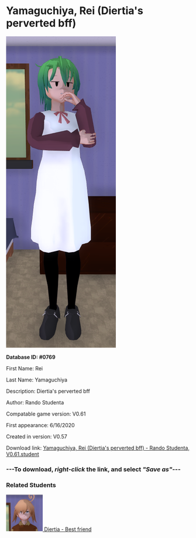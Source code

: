 # Yamaguchiya, Rei (Diertia's perverted bff)

<img src="../../Files/Images/Yamaguchiya, Rei (Diertia's perverted bff).png" title="Yamaguchiya, Rei (Diertia's perverted bff) - Rando Studenta, V0.61">

**Database ID: #0769**

First Name: Rei

Last Name: Yamaguchiya

Description: Diertia's perverted bff

Author: Rando Studenta

Compatable game version: V0.61

First appearance: 6/16/2020

Created in version: V0.57

Download link: <a href="https://raw.githubusercontent.com/Arbiter1223/Daigaku-Gurashi-Custom-Students/master/Files/Student%20Files/Yamaguchiya%2C%20Rei%20(Diertia's%20perverted%20bff)%20-%20Rando%20Studenta%2C%20V0.61.student">Yamaguchiya, Rei (Diertia's perverted bff) - Rando Studenta, V0.61.student</a>

### ---**To download, _right-click_ the link, and select _"Save as"_**---

### Related Students

<a href="Slobia, Diertia (A slob who likes to go dumpster diving for cake).md"><img src="../../Files/Thumbs/Slobia, Diertia (A slob who likes to go dumpster diving for cake).png" height="100" width="100" title="Slobia, Diertia (A slob who likes to go dumpster diving for cake) - Arbiter1223, V0.61"></a><a href="Slobia, Diertia (A slob who likes to go dumpster diving for cake).md"> Diertia - Best friend</a>

